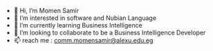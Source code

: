 - 👋 Hi, I’m Momen Samir
- 👀 I’m interested in software and Nubian Language 
- 🌱 I’m currently learning Business Intelligence 
- 💞️ I’m looking to collaborate to be a Business Intelligence Developer
- 📫 reach me : comm.momensamir@alexu.edu.eg
<!---
mtalosh/mtalosh is a ✨ special ✨ repository because its `README.md` (this file) appears on your GitHub profile.
You can click the Preview link to take a look at your changes.
--->
